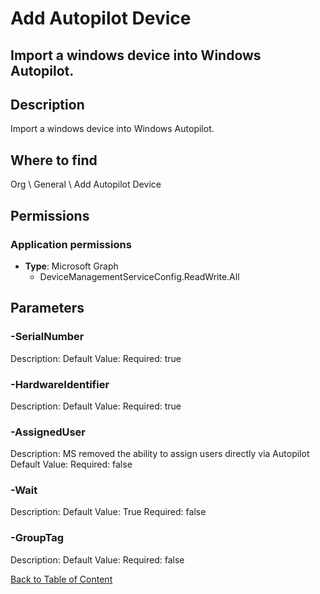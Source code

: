 # Add Autopilot Device

## Import a windows device into Windows Autopilot.

## Description
Import a windows device into Windows Autopilot.

## Where to find
Org \ General \ Add Autopilot Device

## Permissions
### Application permissions
- **Type**: Microsoft Graph
  - DeviceManagementServiceConfig.ReadWrite.All


## Parameters
### -SerialNumber
Description: 
Default Value: 
Required: true

### -HardwareIdentifier
Description: 
Default Value: 
Required: true

### -AssignedUser
Description: MS removed the ability to assign users directly via Autopilot
Default Value: 
Required: false

### -Wait
Description: 
Default Value: True
Required: false

### -GroupTag
Description: 
Default Value: 
Required: false


[Back to Table of Content](../../../README.md)

